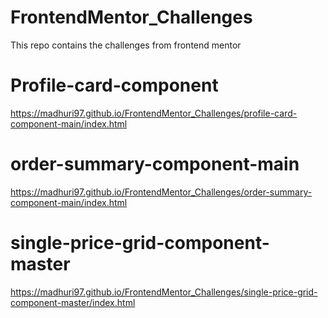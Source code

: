 # FrontendMentor_Challenges
This repo contains the challenges from frontend mentor

# Profile-card-component
https://madhuri97.github.io/FrontendMentor_Challenges/profile-card-component-main/index.html

# order-summary-component-main
https://madhuri97.github.io/FrontendMentor_Challenges/order-summary-component-main/index.html

# single-price-grid-component-master
https://madhuri97.github.io/FrontendMentor_Challenges/single-price-grid-component-master/index.html
